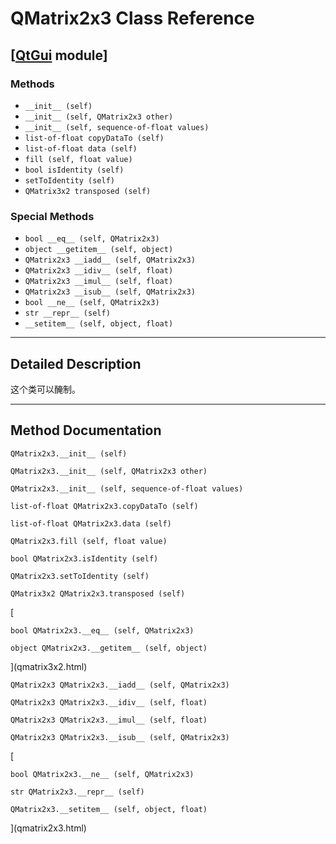 # QMatrix2x3 Class Reference

## [[QtGui](index.htm) module]

### Methods

*   `__init__ (self)`
*   `__init__ (self, QMatrix2x3 other)`
*   `__init__ (self, sequence-of-float values)`
*   `list-of-float copyDataTo (self)`
*   `list-of-float data (self)`
*   `fill (self, float value)`
*   `bool isIdentity (self)`
*   `setToIdentity (self)`
*   `QMatrix3x2 transposed (self)`

### Special Methods

*   `bool __eq__ (self, QMatrix2x3)`
*   `object __getitem__ (self, object)`
*   `QMatrix2x3 __iadd__ (self, QMatrix2x3)`
*   `QMatrix2x3 __idiv__ (self, float)`
*   `QMatrix2x3 __imul__ (self, float)`
*   `QMatrix2x3 __isub__ (self, QMatrix2x3)`
*   `bool __ne__ (self, QMatrix2x3)`
*   `str __repr__ (self)`
*   `__setitem__ (self, object, float)`

* * *

## Detailed Description

这个类可以醃制。

* * *

## Method Documentation

```
QMatrix2x3.__init__ (self)
```

```
QMatrix2x3.__init__ (self, QMatrix2x3 other)
```

```
QMatrix2x3.__init__ (self, sequence-of-float values)
```

```
list-of-float QMatrix2x3.copyDataTo (self)
```

```
list-of-float QMatrix2x3.data (self)
```

```
QMatrix2x3.fill (self, float value)
```

```
bool QMatrix2x3.isIdentity (self)
```

```
QMatrix2x3.setToIdentity (self)
```

```
QMatrix3x2 QMatrix2x3.transposed (self)
```

[

```
bool QMatrix2x3.__eq__ (self, QMatrix2x3)
```

```
object QMatrix2x3.__getitem__ (self, object)
```

](qmatrix3x2.html)

```
QMatrix2x3 QMatrix2x3.__iadd__ (self, QMatrix2x3)
```

[](qmatrix2x3.html)

```
QMatrix2x3 QMatrix2x3.__idiv__ (self, float)
```

[](qmatrix2x3.html)

```
QMatrix2x3 QMatrix2x3.__imul__ (self, float)
```

[](qmatrix2x3.html)

```
QMatrix2x3 QMatrix2x3.__isub__ (self, QMatrix2x3)
```

[

```
bool QMatrix2x3.__ne__ (self, QMatrix2x3)
```

```
str QMatrix2x3.__repr__ (self)
```

```
QMatrix2x3.__setitem__ (self, object, float)
```

](qmatrix2x3.html)